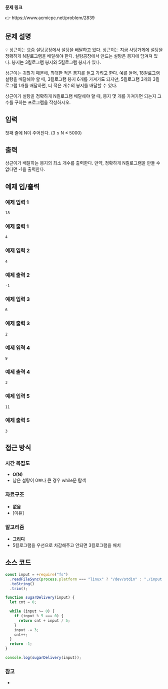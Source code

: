 **문제 링크**

<aside>
👉 https://www.acmicpc.net/problem/2839

</aside>

## 문제 설명

<aside>
💡 상근이는 요즘 설탕공장에서 설탕을 배달하고 있다. 상근이는 지금 사탕가게에 설탕을 정확하게 N킬로그램을 배달해야 한다. 설탕공장에서 만드는 설탕은 봉지에 담겨져 있다. 봉지는 3킬로그램 봉지와 5킬로그램 봉지가 있다.

상근이는 귀찮기 때문에, 최대한 적은 봉지를 들고 가려고 한다. 예를 들어, 18킬로그램 설탕을 배달해야 할 때, 3킬로그램 봉지 6개를 가져가도 되지만, 5킬로그램 3개와 3킬로그램 1개를 배달하면, 더 적은 개수의 봉지를 배달할 수 있다.

상근이가 설탕을 정확하게 N킬로그램 배달해야 할 때, 봉지 몇 개를 가져가면 되는지 그 수를 구하는 프로그램을 작성하시오.

</aside>

## 입력

첫째 줄에 N이 주어진다. (3 ≤ N ≤ 5000)

## 출력

상근이가 배달하는 봉지의 최소 개수를 출력한다. 만약, 정확하게 N킬로그램을 만들 수 없다면 -1을 출력한다.

## 예제 입/출력

### 예제 입력 1

```
18
```

### 예제 출력 1

```
4
```

### 예제 입력 2

```
4
```

### 예제 출력 2

```
-1
```

### 예제 입력 3

```
6
```

### 예제 출력 3

```
2
```

### 예제 입력 4

```
9
```

### 예제 출력 4

```
3
```

### 예제 입력 5

```
11
```

### 예제 출력 5

```
3
```

## 접근 방식

### 시간 복잡도

- **O(N)**
- 남은 설탕이 0보다 큰 경우 while문 탐색

### 자료구조

- **없음**
- [이유]

### 알고리즘

- **그리디**
- 5킬로그램을 우선으로 차감해주고 안되면 3킬로그램을 배치

## 소스 코드

```jsx
const input = +require("fs")
  .readFileSync(process.platform === "linux" ? "/dev/stdin" : "./input.txt")
  .toString()
  .trim();

function sugarDelivery(input) {
  let cnt = 0;

  while (input >= 0) {
    if (input % 5 === 0) {
      return cnt + input / 5;
    }
    input -= 3;
    cnt++;
  }
  return -1;
}

console.log(sugarDelivery(input));
```

### 참고

-
